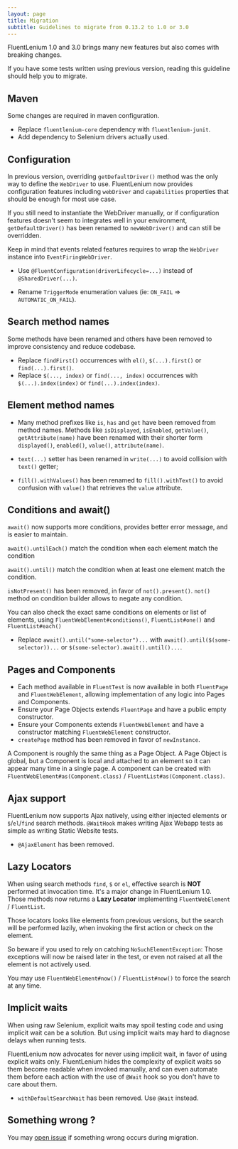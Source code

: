```yaml
---
layout: page
title: Migration
subtitle: Guidelines to migrate from 0.13.2 to 1.0 or 3.0
---
```


FluentLenium 1.0 and 3.0 brings many new features but also comes with breaking changes.

If you have some tests written using previous version, reading this guideline should help you to migrate.

Maven
-----
Some changes are required in maven configuration.

- Replace `fluentlenium-core` dependency with `fluentlenium-junit`.
- Add dependency to Selenium drivers actually used.

Configuration
-------------
In previous version, overriding `getDefaultDriver()` method was the only way to define
the `WebDriver` to use. FluentLenium now provides configuration features including
`webDriver` and `capabilities` properties that should be enough for most use case.

If you still need to instantiate the WebDriver manually, or if configuration
features doesn't seem to integrates well in your environment, `getDefaultDriver()` has been renamed to `newWebDriver()`
and can still be overridden.

Keep in mind that events related features requires to wrap the `WebDriver` instance into `EventFiringWebDriver`.

- Use `@FluentConfiguration(driverLifecycle=...)` instead of `@SharedDriver(...)`.

- Rename `TriggerMode` enumeration values (ie: `ON_FAIL` => `AUTOMATIC_ON_FAIL`).

Search method names
-------------------
Some methods have been renamed and others have been removed to improve consistency and reduce codebase.

- Replace `findFirst()` occurrences with `el()`, `$(...).first()` or `find(...).first()`.
- Replace `$(..., index)` or `find(..., index)` occurrences with `$(...).index(index)` or `find(...).index(index)`.

Element method names
--------------------

- Many method prefixes like `is`, `has` and `get` have been removed from method names.
  Methods like `isDisplayed`, `isEnabled`, `getValue()`, `getAttribute(name)` have been
  renamed with their shorter form `displayed()`, `enabled()`, `value()`, `attribute(name)`.

- `text(...)` setter has been renamed in `write(...)` to avoid collision with `text()` getter;

- `fill().withValues()` has been renamed to `fill().withText()` to avoid confusion with `value()`
  that retrieves the `value` attribute.

Conditions and await()
----------------------
`await()` now supports more conditions, provides better error message, and is easier to maintain.

`await().untilEach()` match the condition when each element match the condition

`await().until()` match the condition when at least one element match the condition.

`isNotPresent()` has been removed, in favor of `not().present()`. `not()` method on condition builder
allows to negate any condition.

You can also check the exact same conditions on elements or list of elements, using
`FluentWebElement#conditions()`, `FluentList#one()` and `FluentList#each()`

- Replace `await().until("some-selector")...` with `await().until($(some-selector))...` or
  `$(some-selector).await().until()...`.

Pages and Components
--------------------

- Each method available in `FluentTest` is now available in both `FluentPage` and `FluentWebElement`, allowing
  implementation of any logic into Pages and Components.
- Ensure your Page Objects extends `FluentPage` and have a public empty constructor.
- Ensure your Components extends `FluentWebElement` and have a constructor matching `FluentWebElement` constructor.
- `createPage` method has been removed in favor of `newInstance`.

A Component is roughly the same thing as a Page Object. A Page Object is global, but a Component is local and attached
to an element so it can appear many time in a single page. A component can be created with
`FluentWebElement#as(Component.class)` / `FluentList#as(Component.class)`.

Ajax support
------------
FluentLenium now supports Ajax natively, using either injected elements or `$`/`el`/`find` search methods.
`@WaitHook` makes writing Ajax Webapp tests as simple as writing Static Website tests.

- `@AjaxElement` has been removed.

Lazy Locators
-------------

When using search methods `find`, `$` or `el`, effective search is **NOT** performed at invocation time.
It's a major change in FluentLenium 1.0. Those methods now returns a **Lazy Locator** implementing
`FluentWebElement` / `FluentList`.

Those locators looks like elements from previous versions, but the search will be performed lazily, when invoking the
first action or check on the element.

So beware if you used to rely on catching `NoSuchElementException`: Those exceptions will now be
raised later in the test, or even not raised at all the element is not actively used.

You may use `FluentWebElement#now()` / `FluentList#now()` to force the search at any time.

Implicit waits
--------------
When using raw Selenium, explicit waits may spoil testing code and using implicit wait can be a solution.
But using implicit waits may hard to diagnose delays when running tests.

FluentLenium now advocates for never using implicit wait, in favor of using explicit waits only. FluentLenium hides the
complexity of explicit waits so them become readable when invoked manually, and can even automate them before each
action with the
use of `@Wait` hook so you don't have to care about them.

- `withDefaultSearchWait` has been removed. Use `@Wait` instead.

Something wrong ?
------
You may [open issue](https://github.com/FluentLenium/FluentLenium/issues) if something wrong occurs during migration.
